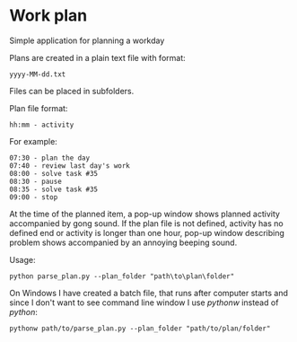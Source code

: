 # Work plan
Simple application for planning a workday

Plans are created in a plain text file with format:
```
yyyy-MM-dd.txt
```

Files can be placed in subfolders.

Plan file format:
```
hh:mm - activity
```

For example:
```
07:30 - plan the day
07:40 - review last day's work
08:00 - solve task #35
08:30 - pause
08:35 - solve task #35
09:00 - stop
```

At the time of the planned item, a pop-up window shows planned activity accompanied by gong sound.
If the plan file is not defined, activity has no defined end or activity is longer than one hour, pop-up window describing problem shows accompanied by an annoying beeping sound.

Usage:
```
python parse_plan.py --plan_folder "path\to\plan\folder"
```

On Windows I have created a batch file, that runs after computer starts and since I don't want to see command line window I use *pythonw* instead of *python*:
```
pythonw path/to/parse_plan.py --plan_folder "path/to/plan/folder"
```

